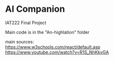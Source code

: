 # AI Companion
IAT222 Final Project  

Main code is in the "An-highlation" folder  

main sources:  
https://www.w3schools.com/react/default.asp  
https://www.youtube.com/watch?v=R1S_NhKkvGA
